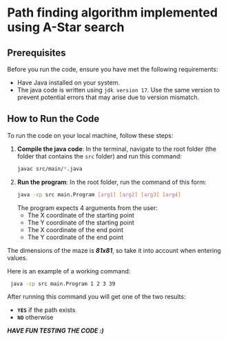 # Path finding algorithm implemented using A-Star search

## Prerequisites

Before you run the code, ensure you have met the following requirements:

- Have Java installed on your system.
- The java code is written using `jdk version 17`. Use the same version to prevent potential errors that may arise due to version mismatch.

## How to Run the Code

To run the code on your local machine, follow these steps:

1. **Compile the java code**:
   In the terminal, navigate to the root folder (the folder that contains the `src` folder) and run this command:
   ```sh
   javac src/main/*.java
   ```
2. **Run the program**:
   In the root folder, run the command of this form:
   ```sh
   java -cp src main.Program [arg1] [arg2] [arg3] [arg4]
   ```
   The program expects 4 arguments from the user:
   - The X coordinate of the starting point
   - The Y coordinate of the starting point
   - The X coordinate of the end point
   - The Y coordinate of the end point

  The dimensions of the maze is ***81x81***, so take it into account when entering values.
  
  Here is an example of a working command:
  ```sh
   java -cp src main.Program 1 2 3 39         
   ```
  After running this command you will get one of the two results:
  - **`YES`** if the path exists
  - **`NO`** otherwise



***HAVE FUN TESTING THE CODE :)***

